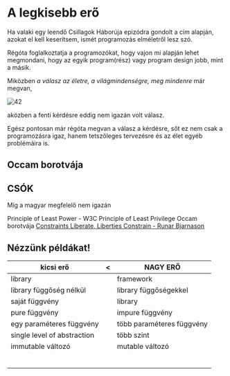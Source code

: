 # A legkisebb erő

Ha valaki egy leendő Csillagok Háborúja epizódra gondolt a cím alapján,
azokat el kell keserítsem, ismét programozás elméletről lesz szó.

Régóta foglalkoztatja a programozókat, hogy vajon mi alapján lehet megmondani,
hogy az egyik program(rész) vagy program design jobb, mint a másik.

Miközben _a válasz az életre, a világmindenségre, meg mindenre_ már megvan,

![42](https://upload.wikimedia.org/wikipedia/commons/5/56/Answer_to_Life.png)

aközben a fenti kérdésre eddig nem igazán volt válasz.

Egész pontosan már régóta megvan a válasz a kérdésre,
sőt ez nem csak a programozásra igaz, hanem tetszőleges tervezésre és
    az élet egyéb problémáira is.

## Occam borotvája

## CSÓK

Míg a magyar megfelelő nem igazán 

Principle of Least Power - W3C
Principle of Least Privilege
Occam borotvája
[Constraints Liberate, Liberties Constrain - Runar Bjarnason](https://www.youtube.com/watch?v=GqmsQeSzMdw)

## Nézzünk példákat!

| kicsi erő                          | < | NAGY ERŐ                           |
| ---------------------------------- | - | ---------------------------------- |
| library                            |   | framework                          |
| library függőség nélkül            |   | library függőségekkel              |
| saját függvény                     |   | library                            |
| pure függvény                      |   | impure függvény                    |
| egy paraméteres függvény           |   | több paraméteres függvény          |
| single level of abstraction        |   | több szint                         |
| immutable változó                  |   | mutable változó                    |
|                                    |   |                                    |
|                                    |   |                                    |
|                                    |   |                                    |
|                                    |   |                                    |
|                                    |   |                                    |
|                                    |   |                                    |
